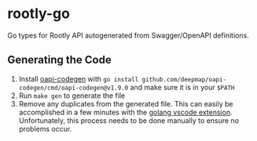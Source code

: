 # rootly-go

Go types for Rootly API autogenerated from Swagger/OpenAPI definitions.

## Generating the Code

1. Install [oapi-codegen](https://github.com/deepmap/oapi-codegen) with `go install github.com/deepmap/oapi-codegen/cmd/oapi-codegen@v1.9.0` and make sure it is in your `$PATH`
2. Run `make gen` to generate the file
3. Remove any duplicates from the generated file. This can easily be accomplished in a few minutes with the [golang vscode extension](https://marketplace.visualstudio.com/items?itemName=golang.Go). Unfortunately, this process needs to be done manually to ensure no problems occur.
